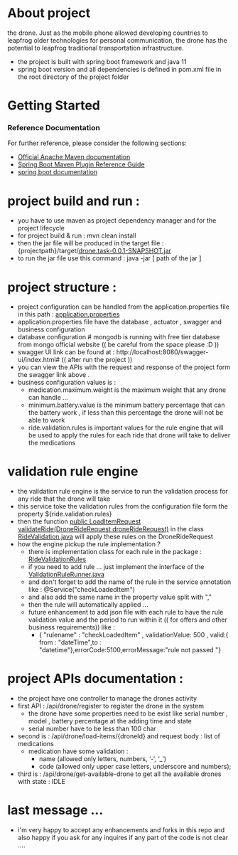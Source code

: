 # About project 
the
drone. Just as the mobile phone allowed developing countries to leapfrog older technologies for personal
communication, the drone has the potential to leapfrog traditional transportation infrastructure.

* the project is built with spring boot framework and java 11 
* spring boot version and all dependencies is defined in pom.xml file in the root directory of the project folder 


# Getting Started

### Reference Documentation
For further reference, please consider the following sections:

* [Official Apache Maven documentation](https://maven.apache.org/guides/index.html)
* [Spring Boot Maven Plugin Reference Guide](https://docs.spring.io/spring-boot/docs/3.0.3/maven-plugin/reference/html/)
* [spring boot documentation ](https://docs.spring.io/spring-boot/docs/current/reference/htmlsingle/)

# project build and run : 
* you have to use maven as project dependency  manager and for the project lifecycle 
* for project build & run : mvn clean install 
* then the jar file will be produced in the target file : {projectpath}/target/[drone.task-0.0.1-SNAPSHOT.jar](target%2Fdrone.task-0.0.1-SNAPSHOT.jar)
* to run the jar file use this command : java -jar [ path of the jar ] 

# project structure : 

* project configuration can be handled from the application.properties file in this path : [application.properties](src%2Fmain%2Fresources%2Fapplication.properties)
* application.properties file have the database , actuator , swagger and business configuration 
* database configuration # mongodb is running with free tier database from mongo official website (( be careful from the space please :D ))
* swagger UI link can be found at : http://localhost:8080/swagger-ui/index.html# (( after run the project ))
* you can view the APIs with the request and response of the project form the swagger link above . 
* business configuration values is : 
    * medication.maximum.weight is the maximum weight that any drone can handle ... 
    * minimum.battery.value is the minimum battery percentage that can the battery work , if less than this percentage the drone will not be able to work
    * ride.validation.rules is important values for the rule engine that will be used to apply the rules for each ride that drone will take to deliver the medications 

# validation rule engine 

* the validation rule engine is the service to run the validation process for any ride that the drone will take 
* this service toke the validation rules from the configuration file form the property ${ride.validation.rules}
* then the function [public LoadItemRequest validateRide(DroneRideRequest droneRideRequest)]() in the class [RideValidation.java](src%2Fmain%2Fjava%2Fcom%2Fhatem%2Fdrone%2Ftask%2Fservice%2FRideValidation.java)
will apply these rules on the DroneRideRequest 
* how the engine pickup the rule implementation ? 
  * there is implementation class for each rule in the package : [RideValidationRules](src%2Fmain%2Fjava%2Fcom%2Fhatem%2Fdrone%2Ftask%2FRideValidationRules)
  * if you need to add rule ... just implement the interface of the [ValidationRuleRunner.java](src%2Fmain%2Fjava%2Fcom%2Fhatem%2Fdrone%2Ftask%2FRideValidationRules%2FValidationRuleRunner.java) 
  * and don't forget to add the name of the rule in the service annotation like : @Service("checkLoadedItem")
  * and also add the same name in the property value split with "," 
  * then the rule will automatically applied ... 
  * future enhancement to add json file with each rule to have the rule validation value and the period to run within it (( for offers and other business requirements)) like : 
    * { "rulename" : "checkLoadedItem" , validationValue: 500 , valid:{ from : "dateTime",to : "datetime"},errorCode:5100,errorMessage:"rule not passed "}


# project APIs documentation : 
* the project have one controller to manage the drones activity
* first API : /api/drone/register to register the drone in the system 
  * the drone have some properties need to be exist like serial number , model , battery percentage at the adding time and state 
  * serial number have to be less than 100 char 
* second is : /api/drone/load-items/{droneId} and request body : list of medications 
  * medication have some validation : 
    * name (allowed only letters, numbers, ‘-‘, ‘_’)
    * code (allowed only upper case letters, underscore and numbers);
* third is : /api/drone/get-available-drone to get all the available drones with state : IDLE 


# last message ... 
* i'm very happy to accept any enhancements and forks in this repo and also happy if you ask for any inquires if any part of the code is not clear .... 


